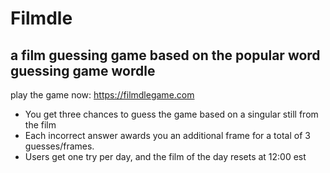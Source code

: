 # Filmdle

## a film guessing game based on the popular word guessing game wordle

play the game now:
https://filmdlegame.com

- You get three chances to guess the game based on a singular still from the film
- Each incorrect answer awards you an additional frame for a total of 3 guesses/frames.
- Users get one try per day, and the film of the day resets at 12:00 est
